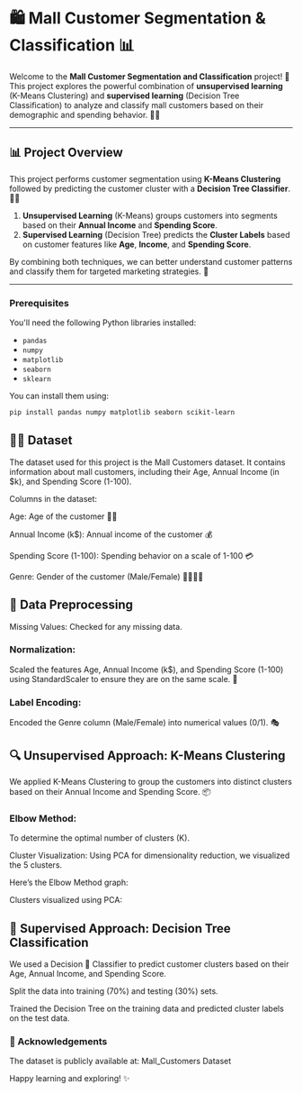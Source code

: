 # 🛍️ Mall Customer Segmentation & Classification 📊

Welcome to the **Mall Customer Segmentation and Classification** project! 🚀  
This project explores the powerful combination of **unsupervised learning** (K-Means Clustering) and **supervised learning** (Decision Tree Classification) to analyze and classify mall customers based on their demographic and spending behavior. 🏪💸

---

## 📊 Project Overview

This project performs customer segmentation using **K-Means Clustering** followed by predicting the customer cluster with a **Decision Tree Classifier**. 🧑‍💼

1. **Unsupervised Learning** (K-Means) groups customers into segments based on their **Annual Income** and **Spending Score**.
2. **Supervised Learning** (Decision Tree) predicts the **Cluster Labels** based on customer features like **Age**, **Income**, and **Spending Score**.

By combining both techniques, we can better understand customer patterns and classify them for targeted marketing strategies. 🎯

---

### Prerequisites

You'll need the following Python libraries installed:

- `pandas`
- `numpy`
- `matplotlib`
- `seaborn`
- `sklearn`

You can install them using:

```bash
pip install pandas numpy matplotlib seaborn scikit-learn
```

## 🧑‍💻 Dataset

The dataset used for this project is the Mall Customers dataset. It contains information about mall customers, including their Age, Annual Income (in $k), and Spending Score (1-100).

Columns in the dataset:

Age: Age of the customer 👶👵

Annual Income (k$): Annual income of the customer 💰

Spending Score (1-100): Spending behavior on a scale of 1-100 💳

Genre: Gender of the customer (Male/Female) 👨‍🦰👩‍🦱

## 🔧 Data Preprocessing

Missing Values: Checked for any missing data.

### Normalization:

Scaled the features Age, Annual Income (k$), and Spending Score (1-100) using StandardScaler to ensure they are on the same scale. 📏

### Label Encoding:

Encoded the Genre column (Male/Female) into numerical values (0/1). 🎭

## 🔍 Unsupervised Approach: K-Means Clustering

We applied K-Means Clustering to group the customers into distinct clusters based on their Annual Income and Spending Score. 📦

### Elbow Method:

To determine the optimal number of clusters (K).

Cluster Visualization: Using PCA for dimensionality reduction, we visualized the 5 clusters.

Here’s the Elbow Method graph:

Clusters visualized using PCA:

## 🧠 Supervised Approach: Decision Tree Classification

We used a Decision 🌳 Classifier to predict customer clusters based on their Age, Annual Income, and Spending Score.

Split the data into training (70%) and testing (30%) sets.

Trained the Decision Tree on the training data and predicted cluster labels on the test data.

### 🙏 Acknowledgements

The dataset is publicly available at: Mall_Customers Dataset

Happy learning and exploring! ✨
